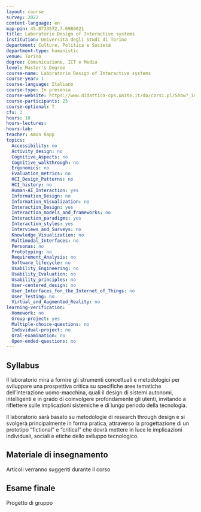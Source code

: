 ```yaml
---
layout: course
survey: 2022
content-language: en
map-pin: 45.0733572,7.6980021
title: Laboratorio Design of Interactive systems
institution: Università degli Studi di Torino
department: Culture, Politica e Società
department-type: humanistic
venue: Torino
degree: Comunicazione, ICT e Media
level: Master's Degree
course-name: Laboratorio Design of Interactive systems
course-year: 1
course-language: Italiano
course-type: In presenza
course-website: https://www.didattica-cps.unito.it/do/corsi.pl/Show?_id=lzfi
course-participants: 25
course-optional: T
cfu: 3
hours: 18
hours-lectures:
hours-lab:
teacher: Amon Rapp
topics: 
  Accessibility: no 
  Activity_design: no 
  Cognitive_Aspects: no 
  Cognitive_walkthrough: no 
  Ergonomics: no 
  Evaluation_metrics: no 
  HCI_Design_Patterns: no 
  HCI_history: no 
  Human-AI_Interaction: yes 
  Information_Design: no 
  Information_Visualization: no 
  Interaction_Design: yes 
  Interaction_models_and_frameworks: no 
  Interaction_paradigms: yes 
  Interaction_styles: yes 
  Interviews_and_Surveys: no 
  Knowledge_Visualization: no 
  Multimodal_Interfaces: no 
  Personas: no 
  Prototyping: no 
  Requirement_Analysis: no 
  Software_lifecycle: no 
  Usability_Engineering: no 
  Usability_Evaluation: no 
  Usability_principles: no 
  User-centered_design: no 
  User_Interfaces_for_the_Internet_of_Things: no 
  User_Testing: no 
  Virtual_and_Augmented_Reality: no 
learning-verification: 
  Homework: no 
  Group-project: yes 
  Multiple-choice-questions: no 
  Individual-project: no 
  Oral-examination: no 
  Open-ended-questions: no 
---
```



## Syllabus 
Il laboratorio mira a fornire gli strumenti concettuali e metodologici per sviluppare una prospettiva critica su specifiche aree tematiche dell’interazione uomo-macchina, quali il design di sistemi autonomi, intelligenti e in grado di coinvolgere profondamente gli utenti, invitando a riflettere sulle implicazioni sistemiche e di lungo periodo della tecnologia. 

Il laboratorio sarà basato su metodologie di research through design e si svolgerà principalmente in forma pratica, attraverso la progettazione di un prototipo “fictional” e “critical” che dovrà mettere in luce le implicazioni individuali, sociali e etiche dello sviluppo tecnologico.

## Materiale di insegnamento 

Articoli verranno suggeriti durante il corso

## Esame finale 
Progetto di gruppo
